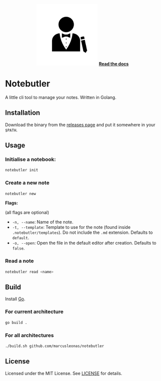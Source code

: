 <p align="center">
  <img src="https://github.com/marcusleonas/notebutler/blob/main/logo.png?raw=true" alt="Notebutler logo" width="200">
  <strong><a href="https://nb.flvffy.xyz/">Read the docs</a></strong>
</p>

# Notebutler

A little cli tool to manage your notes. Written in Golang.

## Installation

Download the binary from the [releases page](https://github.com/marcusleonas/notebutler/releases) and put it somewhere in your `$PATH`.

## Usage

### Initialise a notebook:

```sh
notebutler init
```

### Create a new note

```sh
notebutler new
```

**Flags:**

(all flags are optional)

- `-n, --name`: Name of the note.
- `-t, --template`: Template to use for the note (found inside `.notebutler/templates`). Do not include the `.md` extension. Defaults to `default`.
- `-o, --open`: Open the file in the default editor after creation. Defaults to `false`.

### Read a note

```sh
notebutler read <name>
```

## Build

Install [Go](https://golang.org/doc/install).

### For current architecture

```sh
go build .
```

### For all architectures

```sh
./build.sh github.com/marcusleonas/notebutler
```

## License

Licensed under the MIT License. See [LICENSE](LICENSE) for details.

